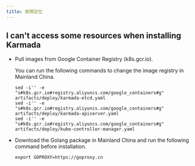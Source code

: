 ```yaml
---
title: 故障定位
---
```


## I can't access some resources when installing Karmada

- Pull images from Google Container Registry (k8s.gcr.io).

  You can run the following commands to change the image registry in Mainland China.

  ```shell
  sed -i'' -e "s#k8s.gcr.io#registry.aliyuncs.com/google_containers#g" artifacts/deploy/karmada-etcd.yaml
  sed -i'' -e "s#k8s.gcr.io#registry.aliyuncs.com/google_containers#g" artifacts/deploy/karmada-apiserver.yaml
  sed -i'' -e "s#k8s.gcr.io#registry.aliyuncs.com/google_containers#g" artifacts/deploy/kube-controller-manager.yaml
  ```

- Download the Golang package in Mainland China and run the following command before installation.

  ```shell
  export GOPROXY=https://goproxy.cn
  ```
